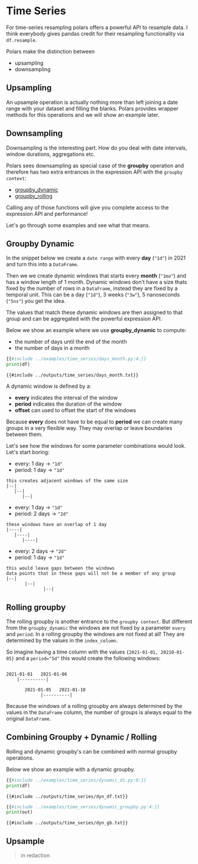 # Time Series

For time-series resampling polars offers a powerful API to resample data. I think everybody gives pandas credit for
their resampling functionality via `df.resample`.

Polars make the distinction between

- upsampling
- downsampling

## Upsampling

An upsample operation is actually nothing more than left joining a date range with your dataset and filling the blanks.
Polars provides wrapper methods for this operations and we will show an example later.

## Downsampling

Downsampling is the interesting part. How do you deal with date intervals, window durations, aggregations etc.

Polars sees downsampling as special case of the **groupby** operation and therefore has two extra entrances in the
expression API with the `groupby context`:

- [groupby_dynamic](POLARS_PY_REF_GUIDE/api/polars.DataFrame.groupby_dynamic.html)
- [groupby_rolling](POLARS_PY_REF_GUIDE/api/polars.DataFrame.groupby_rolling.html)

Calling any of those functions will give you complete access to the expression API and performance!

Let's go through some examples and see what that means.

## Groupby Dynamic

In the snippet below we create a `date range` with every **day** (`"1d"`) in 2021 and turn this into a `DataFrame`.

Then we we create dynamic windows that starts every **month** (`"1mo"`) and has a window length of 1 month. Dynamic windows
don't have a size thats fixed by the number of rows in a `DataFrame`, instead they are fixed by a temporal unit. This can
be a day (`"1d"`), 3 weeks (`"3w"`), 5 nanoseconds (`"5ns"`) you get the idea.

The values that match these dynamic windows are then assigned to that group and can be aggregated with the powerful expression API.

Below we show an example where we use **groupby_dynamic** to compute:

- the number of days until the end of the month
- the number of days in a month

```python
{{#include ../examples/time_series/days_month.py:4:}}
print(df)
```

```text
{{#include ../outputs/time_series/days_month.txt}}
```

A dynamic window is defined by a:

- **every** indicates the interval of the window
- **period** indicates the duration of the window
- **offset** can used to offset the start of the windows

Because **every** does not have to be equal to **period** we can create many groups in a very flexible way. They may overlap
or leave boundaries between them.

Let's see how the windows for some parameter combinations would look. Let's start boring:

>

- every:  1 day -> `"1d"`
- period:  1 day -> `"1d"`

```text
this creates adjacent windows of the same size
|--|
   |--|
      |--|
```

>

- every:  1 day -> `"1d"`
- period:  2 days -> `"2d"`

```text
these windows have an overlap of 1 day 
|----|
   |----|
      |----|
```

>

- every:  2 days -> `"2d"`
- period:  1 day -> `"1d"`

```text
this would leave gaps between the windows
data points that in these gaps will not be a member of any group
|--|
       |--|
              |--|
```

## Rolling groupby

The rolling groupby is another entrance to the `groupby context`. But different from the `groupby_dynamic` the windows are
not fixed by a parameter `every` and `period`. In a rolling groupby the windows are not fixed at all! They are determined
by the values in the `index_column`.

So imagine having a time column with the values `{2021-01-01, 20210-01-05}` and a `period="5d"` this would create the following
windows:

```text

2021-01-01   2021-01-06
    |----------|
               
       2021-01-05   2021-01-10
             |----------| 
```

Because the windows of a rolling groupby are always determined by the values in the `DataFrame` column, the number of
groups is always equal to the original `DataFrame`.

## Combining Groupby + Dynamic / Rolling

Rolling and dynamic groupby's can be combined with normal groupby operations.

Below we show an example with a dynamic groupby.

```python
{{#include ../examples/time_series/dynamic_ds.py:0:}}
print(df)
```

```text
{{#include ../outputs/time_series/dyn_df.txt}}
```

```python
{{#include ../examples/time_series/dynamic_groupby.py:4:}}
print(out)
```

```text
{{#include ../outputs/time_series/dyn_gb.txt}}
```

## Upsample

> in redaction
